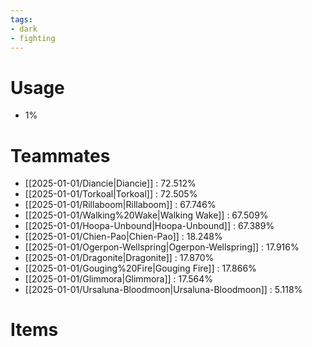 ```yaml
---
tags:
- dark
- fighting
---
```

# Usage
- 1%
# Teammates
- [[2025-01-01/Diancie|Diancie]] : 72.512%
- [[2025-01-01/Torkoal|Torkoal]] : 72.505%
- [[2025-01-01/Rillaboom|Rillaboom]] : 67.746%
- [[2025-01-01/Walking%20Wake|Walking Wake]] : 67.509%
- [[2025-01-01/Hoopa-Unbound|Hoopa-Unbound]] : 67.389%
- [[2025-01-01/Chien-Pao|Chien-Pao]] : 18.248%
- [[2025-01-01/Ogerpon-Wellspring|Ogerpon-Wellspring]] : 17.916%
- [[2025-01-01/Dragonite|Dragonite]] : 17.870%
- [[2025-01-01/Gouging%20Fire|Gouging Fire]] : 17.866%
- [[2025-01-01/Glimmora|Glimmora]] : 17.564%
- [[2025-01-01/Ursaluna-Bloodmoon|Ursaluna-Bloodmoon]] : 5.118%
# Items